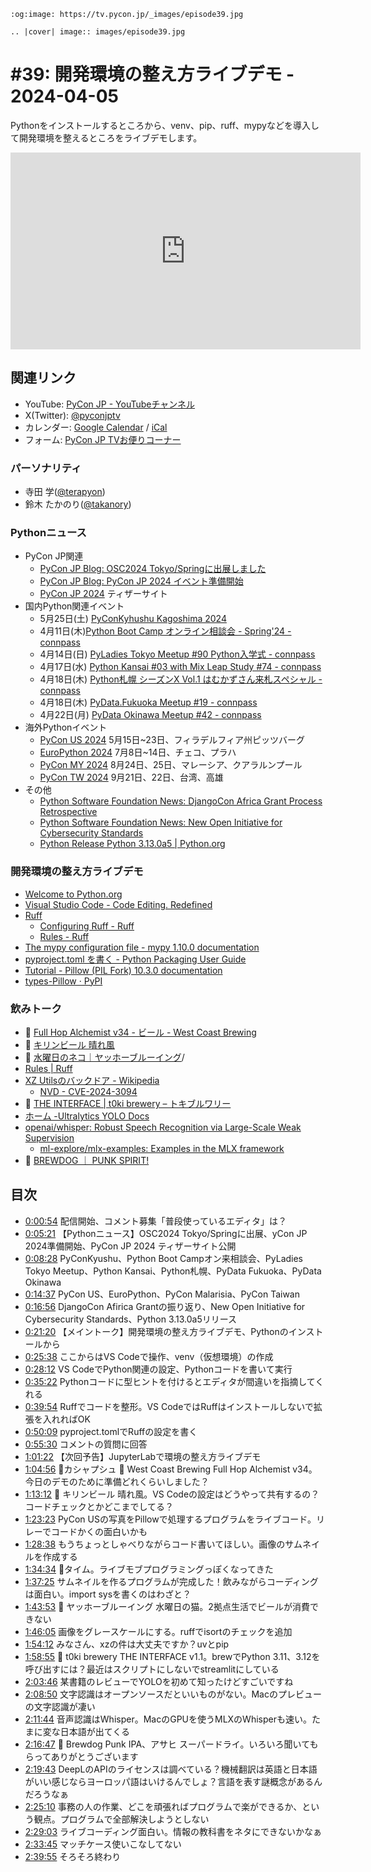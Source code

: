 ```{eval-rst}
:og:image: https://tv.pycon.jp/_images/episode39.jpg

.. |cover| image:: images/episode39.jpg
```
# #39: 開発環境の整え方ライブデモ - 2024-04-05

Pythonをインストールするところから、venv、pip、ruff、mypyなどを導入して開発環境を整えるところをライブデモします。

<iframe width="560" height="315" src="https://www.youtube.com/embed/pQv-xVfTmL0?si=KmXnpoOlF9XqVqh8" title="YouTube video player" frameborder="0" allow="accelerometer; autoplay; clipboard-write; encrypted-media; gyroscope; picture-in-picture; web-share" referrerpolicy="strict-origin-when-cross-origin" allowfullscreen></iframe>

## 関連リンク

* YouTube: [PyCon JP - YouTubeチャンネル](https://www.youtube.com/user/PyConJP)
* X(Twitter): [@pyconjptv](https://twitter.com/pyconjptv)
* カレンダー: [Google Calendar](https://calendar.google.com/calendar/embed?src=tv%40pycon.jp&ctz=Asia%2FTokyo&mode=AGENDA) / [iCal](https://calendar.google.com/calendar/ical/tv%40pycon.jp/public/basic.ics)
* フォーム: [PyCon JP TVお便りコーナー](https://docs.google.com/forms/d/e/1FAIpQLSfvL4cKteAaG_czTXjofR83owyjXekG9GNDGC6-jRZCb_2HRw/viewform)

### パーソナリティ

* 寺田 学([@terapyon](https://twitter.com))
* 鈴木 たかのり([@takanory](https://twitter.com/takanory))

### Pythonニュース

* PyCon JP関連
  * [PyCon JP Blog: OSC2024 Tokyo/Springに出展しました](https://pyconjp.blogspot.com/2024/04/pycamp-caravan-osc-2024-tokyo-spring-report.html)
  * [PyCon JP Blog: PyCon JP 2024 イベント準備開始](https://pyconjp.blogspot.com/2024/03/launching-pycon-jp-2024-preparations.html)
  * [PyCon JP 2024](https://2024.pycon.jp/) ティザーサイト
* 国内Python関連イベント
  * 5月25日(土) [PyConKyhushu Kagoshima 2024](https://kyushu.pycon.jp/2024/)
  * 4月11日(木)[Python Boot Camp オンライン相談会 - Spring'24 - connpass](https://pyconjp.connpass.com/event/310564/)
  * 4月14日(日) [PyLadies Tokyo Meetup #90 Python入学式 - connpass](https://pyladies-tokyo.connpass.com/event/314008/)
  * 4月17日(水) [Python Kansai #03 with Mix Leap Study #74 - connpass](https://kansai-python.connpass.com/event/313464/)
  * 4月18日(木) [Python札幌 シーズンX Vol.1 はむかずさん来札スペシャル - connpass](https://python-sapporo.connpass.com/event/315465/)
  * 4月18日(木) [PyData.Fukuoka Meetup #19 - connpass](https://pydatafukuoka.connpass.com/event/312982/)
  * 4月22日(月) [PyData Okinawa Meetup #42 - connpass](https://pydataokinawa.connpass.com/event/314900/)
* 海外Pythonイベント
  * [PyCon US 2024](https://us.pycon.org/2024/) 5月15日~23日、フィラデルフィア州ピッツバーグ
  * [EuroPython 2024](https://ep2024.europython.eu/) 7月8日~14日、チェコ、プラハ
  * [PyCon MY 2024](https://www.pycon.my/) 8月24日、25日、マレーシア、クアラルンプール
  * [PyCon TW 2024](https://tw.pycon.org/2024/en-us) 9月21日、22日、台湾、高雄
* その他
  * [Python Software Foundation News: DjangoCon Africa Grant Process Retrospective](https://pyfound.blogspot.com/2024/03/djangocon-africa-grant-process.html)
  * [Python Software Foundation News: New Open Initiative for Cybersecurity Standards](https://pyfound.blogspot.com/2024/04/new-open-initiative-for-cybersecurity.html)
  * [Python Release Python 3.13.0a5 | Python.org](https://www.python.org/downloads/release/python-3130a5/)

### 開発環境の整え方ライブデモ

* [Welcome to Python.org](https://www.python.org/)
* [Visual Studio Code - Code Editing. Redefined](https://code.visualstudio.com/)
* [Ruff](https://docs.astral.sh/ruff/)
  * [Configuring Ruff - Ruff](https://docs.astral.sh/ruff/configuration/)
  * [Rules - Ruff](https://docs.astral.sh/ruff/rules/)
* [The mypy configuration file - mypy 1.10.0 documentation](https://mypy.readthedocs.io/en/stable/config_file.html)
* [pyproject.toml を書く - Python Packaging User Guide](https://packaging.python.org/ja/latest/guides/writing-pyproject-toml/)
* [Tutorial - Pillow (PIL Fork) 10.3.0 documentation](https://pillow.readthedocs.io/en/stable/handbook/tutorial.html)
* [types-Pillow · PyPI](https://pypi.org/project/types-Pillow/)

### 飲みトーク

* 🍺 [Full Hop Alchemist v34 - ビール - West Coast Brewing](https://www.westcoastbrewing.jp/beer/full-hop-alchemist-v34/)
* 🍺 [キリンビール 晴れ風](https://www.kirin.co.jp/alcohol/beer/harekaze/)
* 🍺 [水曜日のネコ｜ヤッホーブルーイング](https://yohobrewing.com/suiyoubinoneko/pc)/
* [Rules | Ruff](https://docs.astral.sh/ruff/rules/#isort-i)
* [XZ Utilsのバックドア - Wikipedia](https://ja.wikipedia.org/wiki/XZ_Utils%E3%81%AE%E3%83%90%E3%83%83%E3%82%AF%E3%83%89%E3%82%A2)
  * [NVD - CVE-2024-3094](https://nvd.nist.gov/vuln/detail/CVE-2024-3094)
* 🍺 [THE INTERFACE | t0ki brewery – トキブルワリー](https://t0ki.beer/blogs/product/the-interface)
* [ホーム -Ultralytics YOLO Docs](https://docs.ultralytics.com/ja)
* [openai/whisper: Robust Speech Recognition via Large-Scale Weak Supervision](https://github.com/openai/whisper)
  * [ml-explore/mlx-examples: Examples in the MLX framework](https://github.com/ml-explore/mlx-examples)
* 🍺 [BREWDOG ｜ PUNK SPIRIT!](https://www.brewdog.jp/lineup/)

## 目次

* [0:00:54](https://www.youtube.com/watch?v=pQv-xVfTmL0&t=54s) 配信開始、コメント募集「普段使っているエディタ」は？
* [0:05:21](https://www.youtube.com/watch?v=pQv-xVfTmL0&t=321s) 【Pythonニュース】OSC2024 Tokyo/Springに出展、yCon JP 2024準備開始、PyCon JP 2024 ティザーサイト公開
* [0:08:28](https://www.youtube.com/watch?v=pQv-xVfTmL0&t=508s) PyConKyushu、Python Boot Campオン来相談会、PyLadies Tokyo Meetup、Python Kansai、Python札幌、PyData Fukuoka、PyData Okinawa
* [0:14:37](https://www.youtube.com/watch?v=pQv-xVfTmL0&t=877s) PyCon US、EuroPython、PyCon Malarisia、PyCon Taiwan
* [0:16:56](https://www.youtube.com/watch?v=pQv-xVfTmL0&t=1016s) DjangoCon Afirica Grantの振り返り、New Open Initiative for Cybersecurity Standards、Python 3.13.0a5リリース
* [0:21:20](https://www.youtube.com/watch?v=pQv-xVfTmL0&t=1280s) 【メイントーク】開発環境の整え方ライブデモ、Pythonのインストールから
* [0:25:38](https://www.youtube.com/watch?v=pQv-xVfTmL0&t=1538s) ここからはVS Codeで操作、venv（仮想環境）の作成
* [0:28:12](https://www.youtube.com/watch?v=pQv-xVfTmL0&t=1692s) VS CodeでPython関連の設定、Pythonコードを書いて実行
* [0:35:22](https://www.youtube.com/watch?v=pQv-xVfTmL0&t=2122s) Pythonコードに型ヒントを付けるとエディタが間違いを指摘してくれる
* [0:39:54](https://www.youtube.com/watch?v=pQv-xVfTmL0&t=2394s) Ruffでコードを整形。VS CodeではRuffはインストールしないで拡張を入れればOK
* [0:50:09](https://www.youtube.com/watch?v=pQv-xVfTmL0&t=3009s) pyproject.tomlでRuffの設定を書く
* [0:55:30](https://www.youtube.com/watch?v=pQv-xVfTmL0&t=3330s) コメントの質問に回答
* [1:01:22](https://www.youtube.com/watch?v=pQv-xVfTmL0&t=3682s) 【次回予告】JupyterLabで環境の整え方ライブデモ
* [1:04:56](https://www.youtube.com/watch?v=pQv-xVfTmL0&t=3896s) 🍻カシャプシュ 🍺 West Coast Brewing Full Hop Alchemist v34。今日のデモのために準備どれくらいしました？
* [1:13:12](https://www.youtube.com/watch?v=pQv-xVfTmL0&t=4392s) 🍺 キリンビール 晴れ風。VS Codeの設定はどうやって共有するの？コードチェックとかどこまでしてる？
* [1:23:23](https://www.youtube.com/watch?v=pQv-xVfTmL0&t=5003s) PyCon USの写真をPillowで処理するプログラムをライブコード。リレーでコードかくの面白いかも
* [1:28:38](https://www.youtube.com/watch?v=pQv-xVfTmL0&t=5318s) もうちょっとしゃべりながらコード書いてほしい。画像のサムネイルを作成する
* [1:34:34](https://www.youtube.com/watch?v=pQv-xVfTmL0&t=5674s) 🍣タイム。ライブモブプログラミングっぽくなってきた
* [1:37:25](https://www.youtube.com/watch?v=pQv-xVfTmL0&t=5845s) サムネイルを作るプログラムが完成した！飲みながらコーディングは面白い。import sysを書くのはわざと？
* [1:43:53](https://www.youtube.com/watch?v=pQv-xVfTmL0&t=6233s) 🍺 ヤッホーブルーイング 水曜日の猫。2拠点生活でビールが消費できない
* [1:46:05](https://www.youtube.com/watch?v=pQv-xVfTmL0&t=6365s) 画像をグレースケールにする。ruffでisortのチェックを追加
* [1:54:12](https://www.youtube.com/watch?v=pQv-xVfTmL0&t=6852s) みなさん、xzの件は大丈夫ですか？uvとpip
* [1:58:55](https://www.youtube.com/watch?v=pQv-xVfTmL0&t=7135s) 🍺 t0ki brewery THE INTERFACE v1.1。brewでPython 3.11、3.12を呼び出すには？最近はスクリプトにしないでstreamlitにしている
* [2:03:46](https://www.youtube.com/watch?v=pQv-xVfTmL0&t=7426s) 某書籍のレビューでYOLOを初めて知ったけどすごいですね
* [2:08:50](https://www.youtube.com/watch?v=pQv-xVfTmL0&t=7730s) 文字認識はオープンソースだといいものがない。Macのプレビューの文字認識が凄い
* [2:11:44](https://www.youtube.com/watch?v=pQv-xVfTmL0&t=7904s) 音声認識はWhisper。MacのGPUを使うMLXのWhisperも速い。たまに変な日本語が出てくる
* [2:16:47](https://www.youtube.com/watch?v=pQv-xVfTmL0&t=8207s) 🍺 Brewdog Punk IPA、アサヒ スーパードライ。いろいろ聞いてもらってありがとうございます
* [2:19:43](https://www.youtube.com/watch?v=pQv-xVfTmL0&t=8383s) DeepLのAPIのライセンスは調べている？機械翻訳は英語と日本語がいい感じならヨーロッパ語はいけるんでしょ？言語を表す謎概念があるんだろうなぁ
* [2:25:10](https://www.youtube.com/watch?v=pQv-xVfTmL0&t=8710s) 事務の人の作業、どこを頑張ればプログラムで楽ができるか、という観点。プログラムで全部解決しようとしない
* [2:29:03](https://www.youtube.com/watch?v=pQv-xVfTmL0&t=8943s) ライブコーディング面白い。情報の教科書をネタにできないかなぁ
* [2:33:45](https://www.youtube.com/watch?v=pQv-xVfTmL0&t=9225s) マッチケース使いこなしてない
* [2:39:55](https://www.youtube.com/watch?v=pQv-xVfTmL0&t=9595s) そろそろ終わり

